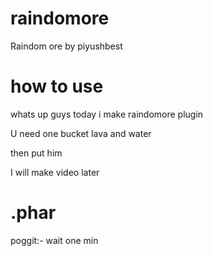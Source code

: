 # raindomore
Raindom ore by piyushbest

# how to use
whats up guys today i make raindomore plugin

U need one bucket lava and water

then put him 

I will make video later

# .phar

poggit:- wait one min


